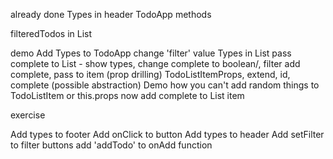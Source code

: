 already done
Types in header
TodoApp methods

filteredTodos in List

demo
Add Types to TodoApp
change 'filter' value
Types in List
pass complete to List - show types, change complete to boolean/, filter
add complete, pass to item (prop drilling)
TodoListItemProps, extend, id, complete (possible abstraction)
Demo how you can't add random things to TodoListItem or this.props now
add complete to List item

exercise

Add types to footer
Add onClick to button
Add types to header
Add setFilter to filter buttons
add 'addTodo' to onAdd function
